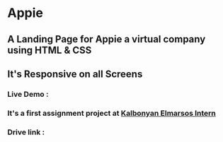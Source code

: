 # Appie

## A Landing Page for Appie a virtual company using HTML & CSS

## It's Responsive on all Screens

### Live Demo :

### It's a first assignment project at [Kalbonyan Elmarsos Intern](https://www.linkedin.com/company/%D9%83%D8%A7%D9%84%D8%A8%D9%86%D9%8A%D8%A7%D9%86-%D8%A7%D9%84%D9%85%D8%B1%D8%B5%D9%88%D8%B5/)

### Drive link :
